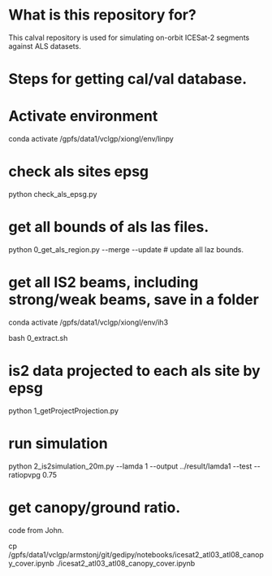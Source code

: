 # What is this repository for?
This calval repository is used for simulating on-orbit ICESat-2 segments against ALS datasets. 


# Steps for getting cal/val database. 
# Activate environment
conda activate /gpfs/data1/vclgp/xiongl/env/linpy
# check als sites epsg
python check_als_epsg.py
### 

# get all bounds of als las files. 
python 0_get_als_region.py --merge --update # update all laz bounds.

# get all IS2 beams, including strong/weak beams, save in a folder
conda activate /gpfs/data1/vclgp/xiongl/env/ih3

bash 0_extract.sh

# is2 data projected to each als site by epsg

python 1_getProjectProjection.py

# run simulation
python 2_is2simulation_20m.py --lamda 1 --output ../result/lamda1 --test --ratiopvpg 0.75

# get canopy/ground ratio.
code from John. 

cp /gpfs/data1/vclgp/armstonj/git/gedipy/notebooks/icesat2_atl03_atl08_canopy_cover.ipynb ./icesat2_atl03_atl08_canopy_cover.ipynb






